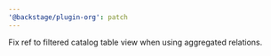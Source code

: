 ```yaml
---
'@backstage/plugin-org': patch
---
```


Fix ref to filtered catalog table view when using aggregated relations.
